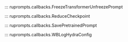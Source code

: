 ::: ruprompts.callbacks.FreezeTransformerUnfreezePrompt

::: ruprompts.callbacks.ReduceCheckpoint

::: ruprompts.callbacks.SavePretrainedPrompt

::: ruprompts.callbacks.WBLogHydraConfig
